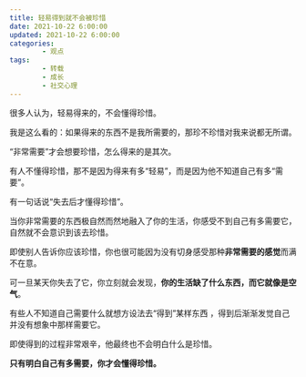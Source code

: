```yaml
---
title: 轻易得到就不会被珍惜
date: 2021-10-22 6:00:00
updated: 2021-10-22 6:00:00
categories:
        - 观点
tags:
        - 转载
        - 成长
        - 社交心理
---
```


很多人认为，轻易得来的，不会懂得珍惜。

我是这么看的：如果得来的东西不是我所需要的，那珍不珍惜对我来说都无所谓。

“非常需要”才会想要珍惜，怎么得来的是其次。

有人不懂得珍惜，那不是因为得来有多“轻易”，而是因为他不知道自己有多“需要”。

有一句话说“失去后才懂得珍惜”。

当你非常需要的东西极自然而然地融入了你的生活，你感受不到自己有多需要它，自然就不会意识到该去珍惜。

即使别人告诉你应该珍惜，你也很可能因为没有切身感受那种**非常需要的感觉**而满不在意。

可一旦某天你失去了它，你立刻就会发现，**你的生活缺了什么东西，而它就像是空气**。

有些人不知道自己需要什么就想方设法去“得到”某样东西 ，得到后渐渐发觉自己并没有想象中那样需要它。

即使得到的过程非常艰辛，他最终也不会明白什么是珍惜。

**只有明白自己有多需要，你才会懂得珍惜。**